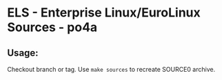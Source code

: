 # ELS - Enterprise Linux/EuroLinux Sources - po4a
 
## Usage:
  Checkout branch or tag. Use `make sources` to recreate  SOURCE0 archive.
